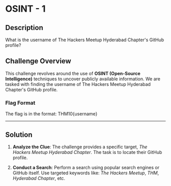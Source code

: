 # OSINT - 1

## Description
What is the username of The Hackers Meetup Hyderabad Chapter's GitHub profile?

## Challenge Overview
This challenge revolves around the use of **OSINT (Open-Source Intelligence)** techniques to uncover publicly available information. We are tasked with finding the username of The Hackers Meetup Hyderabad Chapter's GitHub profile.

### Flag Format
The flag is in the format: THM10{username}

---

## Solution

1. **Analyze the Clue**:
   The challenge provides a specific target, *The Hackers Meetup Hyderabad Chapter*. The task is to locate their GitHub profile.

2. **Conduct a Search**:
   Perform a search using popular search engines or GitHub itself. Use targeted keywords like: *The Hackers Meetup*, *THM*, *Hyderabad Chapter*, etc.
